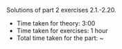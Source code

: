 Solutions of part 2 exercises 2.1.-2.20.

- Time taken for theory: 3:00
- Time taken for exercises: 1 hour
- Total time taken for the part: ~